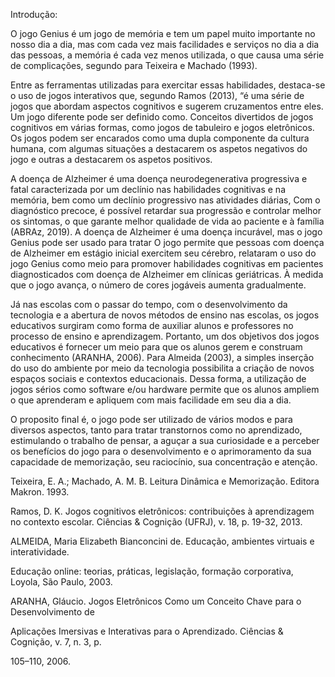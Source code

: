 Introdução:

O jogo Genius é um jogo de memória e tem um papel muito importante no nosso dia a dia, mas com cada vez mais facilidades e serviços no dia a dia das pessoas, a memória é cada vez menos utilizada, o que causa uma série de complicações, segundo para Teixeira e Machado (1993).

Entre as ferramentas utilizadas para exercitar essas habilidades, destaca-se o uso de jogos interativos que, segundo Ramos (2013), “é uma série de jogos que abordam aspectos cognitivos e sugerem cruzamentos entre eles. Um jogo diferente pode ser definido como. Conceitos divertidos de jogos cognitivos em várias formas, como jogos de tabuleiro e jogos eletrônicos. Os jogos podem ser encarados como uma dupla componente da cultura humana, com algumas situações a destacarem os aspetos negativos do jogo e outras a destacarem os aspetos positivos.

A doença de Alzheimer é uma doença neurodegenerativa progressiva e fatal caracterizada por um declínio nas habilidades cognitivas e na memória, bem como um declínio progressivo nas atividades diárias, Com o diagnóstico precoce, é possível retardar sua progressão e controlar melhor os sintomas, o que garante melhor qualidade de vida ao paciente e à família (ABRAz, 2019). A doença de Alzheimer é uma doença incurável, mas o jogo Genius pode ser usado para tratar O jogo permite que pessoas com doença de Alzheimer em estágio inicial exercitem seu cérebro, relataram o uso do jogo Genius como meio para promover habilidades cognitivas em pacientes diagnosticados com doença de Alzheimer em clínicas geriátricas. À medida que o jogo avança, o número de cores jogáveis ​​aumenta gradualmente.

Já nas escolas com o passar do tempo, com o desenvolvimento da tecnologia e a abertura de novos métodos de ensino nas escolas, os jogos educativos surgiram como forma de auxiliar alunos e professores no processo de ensino e aprendizagem. Portanto, um dos objetivos dos jogos educativos é fornecer um meio para que os alunos gerem e construam conhecimento (ARANHA, 2006). Para Almeida (2003), a simples inserção do uso do ambiente por meio da tecnologia possibilita a criação de novos espaços sociais e contextos educacionais. Dessa forma, a utilização de jogos sérios como software e/ou hardware permite que os alunos ampliem o que aprenderam e apliquem com mais facilidade em seu dia a dia.

O proposito final é, o jogo pode ser utilizado de vários modos e para diversos aspectos, tanto para tratar transtornos como no aprendizado, estimulando o trabalho de pensar, a aguçar a sua curiosidade e a perceber os benefícios do jogo para o desenvolvimento e o aprimoramento da sua capacidade de memorização, seu raciocínio, sua concentração e atenção.

Teixeira, E. A.; Machado, A. M. B. Leitura Dinâmica e Memorização. Editora Makron. 1993.

Ramos, D. K. Jogos cognitivos eletrônicos: contribuições à aprendizagem no contexto escolar. Ciências & Cognição (UFRJ), v. 18, p. 19-32, 2013.

ALMEIDA, Maria Elizabeth Bianconcini de. Educação, ambientes virtuais e interatividade.

Educação online: teorias, práticas, legislação, formação corporativa, Loyola, São Paulo, 2003.

ARANHA, Gláucio. Jogos Eletrônicos Como um Conceito Chave para o Desenvolvimento de

Aplicações Imersivas e Interativas para o Aprendizado. Ciências & Cognição, v. 7, n. 3, p.

105–110, 2006.